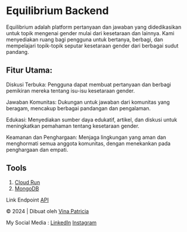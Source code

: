 # Equilibrium Backend

Equilibrium adalah platform pertanyaan dan jawaban yang didedikasikan untuk topik mengenai gender mulai dari kesetaraan dan lainnya. Kami menyediakan ruang bagi pengguna untuk bertanya, berbagi, dan mempelajari topik-topik seputar kesetaraan gender dari berbagai sudut pandang.

## Fitur Utama:
Diskusi Terbuka: Pengguna dapat membuat pertanyaan dan berbagi pemikiran mereka tentang isu-isu kesetaraan gender.

Jawaban Komunitas: Dukungan untuk jawaban dari komunitas yang beragam, mencakup berbagai pandangan dan pengalaman.

Edukasi: Menyediakan sumber daya edukatif, artikel, dan diskusi untuk meningkatkan pemahaman tentang kesetaraan gender.

Keamanan dan Penghargaan: Menjaga lingkungan yang aman dan menghormati semua anggota komunitas, dengan menekankan pada penghargaan dan empati.


## Tools

1. [Cloud Run](https://cloud.google.com/run/?utm_source=bing&utm_medium=cpc&utm_campaign=japac-AU-all-en-dr-bkwsrmkt-all-all-trial-e-dr-1009882&utm_content=text-ad-none-none-DEV_c-CRE_-ADGP_Hybrid+%7C+BKWS+-+EXA+%7C+Txt+~+Compute+~+Cloud+Run_cloud+run-general+-+Products-KWID_43700071931992661-kwd-74904499330994:loc-91&userloc_150302-network_o&utm_term=KW_google+cloud+run&gclid=5781d2508d051a1be70cb4d898e69b7e&gclsrc=3p.ds&msclkid=5781d2508d051a1be70cb4d898e69b7e&hl=en)
2. [MongoDB](https://www.mongodb.com/lp/cloud/atlas/try4?utm_source=bing&utm_campaign=search_bs_pl_evergreen_atlas_core_prosp-brand_gic-null_apac-id_ps-all_desktop_eng_lead&utm_term=mongodb&utm_medium=cpc_paid_search&utm_ad=e&utm_ad_campaign_id=415204525&adgroup=1212761794897445&msclkid=fdd69e7ff10d1c3f7a33f8f7e77d7ab0)

Link Endpoint
[API](https://equilibrium-backend-lqag4dnu5a-et.a.run.app/)


© 2024 | Dibuat oleh [Vina Patricia](https://github.com/vinaapatricia)

My Social Media :
[LinkedIn](https://www.linkedin.com/in/vina-patricia/)
[Instagram](https://www.instagram.com/vinapatriciaa/)
